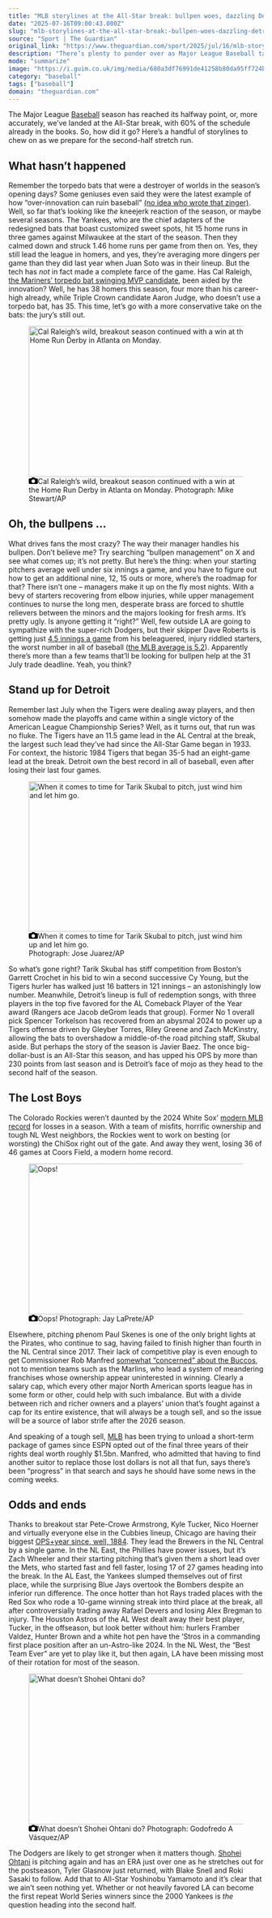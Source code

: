```yaml
---
title: "MLB storylines at the All-Star break: bullpen woes, dazzling Detroit and torpedo bats reconsidered"
date: "2025-07-16T09:00:43.000Z"
slug: "mlb-storylines-at-the-all-star-break:-bullpen-woes-dazzling-detroit-and-torpedo-bats-reconsidered"
source: "Sport | The Guardian"
original_link: "https://www.theguardian.com/sport/2025/jul/16/mlb-storylines-at-the-all-star-break-bullpen-woes-dazzling-detroit-and-torpedo-bats-reconsidered"
description: "There’s plenty to ponder over as Major League Baseball takes a rare pause before the second-half stretch run The Major League Baseball season has reached its halfway point, or, more accurately, we’ve landed at the All-Star break, with 60% of the schedule already in the books. So, how did it go? Here’s a handful of storylines to chew on as we prepare for the second-half stretch run.  Continue reading..."
mode: "summarize"
image: "https://i.guim.co.uk/img/media/680a3df76991de41258b80da95ff724b91f36722/574_0_5740_4593/master/5740.jpg?width=1200&height=630&quality=85&auto=format&fit=crop&overlay-align=bottom%2Cleft&overlay-width=100p&overlay-base64=L2ltZy9zdGF0aWMvb3ZlcmxheXMvdGctZGVmYXVsdC5wbmc&enable=upscale&s=50fd5012fb25b93125c03832ddd51066"
category: "baseball"
tags: ["baseball"]
domain: "theguardian.com"
---
```

<div id="readability-page-1" class="page"><div id="maincontent"><p>The Major League <a href="https://www.theguardian.com/sport/baseball" data-link-name="in body link" data-component="auto-linked-tag">Baseball</a> season has reached its halfway point, or, more accurately, we’ve landed at the All-Star break, with 60% of the schedule already in the books. So, how did it go? Here’s a handful of storylines to chew on as we prepare for the second-half stretch run.</p><h2 id="what-hasnt-happened">What hasn’t happened</h2><p>Remember the torpedo bats that were a destroyer of worlds in the season’s opening days? Some geniuses even said they were the latest example of how “over-innovation can ruin baseball” <a href="https://www.theguardian.com/sport/2025/apr/01/new-york-yankees-torpedo-bats" data-link-name="in body link">(no idea who wrote that zinger)</a>. Well, so far that’s looking like <em>the</em> kneejerk reaction of the season, or maybe several seasons. The Yankees, who are the chief adapters of the redesigned bats that boast customized sweet spots, hit 15 home runs in three games against Milwaukee at the start of the season. Then they calmed down and struck 1.46 home runs per game from then on. Yes, they still lead the league in homers, and yes, they’re averaging more dingers per game than they did last year when Juan Soto was in their lineup. But the tech has <em>not</em> in fact made a complete farce of the game. Has Cal Raleigh, <a href="https://www.theguardian.com/sport/2025/jul/01/cal-raleigh-big-dumper-seattle-mariners-mvp-case" data-link-name="in body link">the Mariners’ torpedo bat swinging MVP candidate</a>, been aided by the innovation? Well, he has 38 homers this season, four more than his career-high already, while Triple Crown candidate Aaron Judge, who doesn’t use a torpedo bat, has 35. This time, let’s go with a more conservative take on the bats: the jury’s still out.</p><figure id="a24ff254-85e7-4289-b484-b4d426cfe0fd" data-spacefinder-role="inline" data-spacefinder-type="model.dotcomrendering.pageElements.ImageBlockElement"><div id="img-2"><picture><source srcset="https://i.guim.co.uk/img/media/d5f23d4bf2f8291e94456fd9b498cd89090d3247/0_0_4570_3047/master/4570.jpg?width=620&amp;dpr=2&amp;s=none&amp;crop=none" media="(min-width: 660px) and (-webkit-min-device-pixel-ratio: 1.25), (min-width: 660px) and (min-resolution: 120dpi)"><source srcset="https://i.guim.co.uk/img/media/d5f23d4bf2f8291e94456fd9b498cd89090d3247/0_0_4570_3047/master/4570.jpg?width=620&amp;dpr=1&amp;s=none&amp;crop=none" media="(min-width: 660px)"><source srcset="https://i.guim.co.uk/img/media/d5f23d4bf2f8291e94456fd9b498cd89090d3247/0_0_4570_3047/master/4570.jpg?width=605&amp;dpr=2&amp;s=none&amp;crop=none" media="(min-width: 480px) and (-webkit-min-device-pixel-ratio: 1.25), (min-width: 480px) and (min-resolution: 120dpi)"><source srcset="https://i.guim.co.uk/img/media/d5f23d4bf2f8291e94456fd9b498cd89090d3247/0_0_4570_3047/master/4570.jpg?width=605&amp;dpr=1&amp;s=none&amp;crop=none" media="(min-width: 480px)"><source srcset="https://i.guim.co.uk/img/media/d5f23d4bf2f8291e94456fd9b498cd89090d3247/0_0_4570_3047/master/4570.jpg?width=445&amp;dpr=2&amp;s=none&amp;crop=none" media="(min-width: 320px) and (-webkit-min-device-pixel-ratio: 1.25), (min-width: 320px) and (min-resolution: 120dpi)"><source srcset="https://i.guim.co.uk/img/media/d5f23d4bf2f8291e94456fd9b498cd89090d3247/0_0_4570_3047/master/4570.jpg?width=445&amp;dpr=1&amp;s=none&amp;crop=none" media="(min-width: 320px)"><img alt="Cal Raleigh’s wild, breakout season continued with a win at the Home Run Derby in Atlanta on Monday." src="https://i.guim.co.uk/img/media/d5f23d4bf2f8291e94456fd9b498cd89090d3247/0_0_4570_3047/master/4570.jpg?width=445&amp;dpr=1&amp;s=none&amp;crop=none" width="445" height="296.699124726477" loading="lazy"></picture></div><figcaption data-spacefinder-role="inline"><span><svg width="18" height="13" viewBox="0 0 18 13"><path d="M18 3.5v8l-1.5 1.5h-15l-1.5-1.5v-8l1.5-1.5h3.5l2-2h4l2 2h3.5l1.5 1.5zm-9 7.5c1.9 0 3.5-1.6 3.5-3.5s-1.6-3.5-3.5-3.5-3.5 1.6-3.5 3.5 1.6 3.5 3.5 3.5z"></path></svg></span><span>Cal Raleigh’s wild, breakout season continued with a win at the Home Run Derby in Atlanta on Monday.</span> Photograph: Mike Stewart/AP</figcaption></figure><h2 id="oh-the-bullpens">Oh, the bullpens …</h2><p>What drives fans the most crazy? The way their manager handles his bullpen. Don’t believe me? Try searching “bullpen management” on X and see what comes up; it’s not pretty. But here’s the thing: when your starting pitchers average well under six innings a game, and you have to figure out how to get an additional nine, 12, 15 outs or more, where’s the roadmap for that? There isn’t one – managers make it up on the fly most nights. With a bevy of starters recovering from elbow injuries, while upper management continues to nurse the long men, desperate brass are forced to shuttle relievers between the minors and the majors looking for fresh arms. It’s pretty ugly. Is anyone getting it “right?” Well, few outside LA are going to sympathize with the super-rich Dodgers, but their skipper Dave Roberts is getting just <a href="https://www.baseball-reference.com/leagues/majors/2025-starter-pitching.shtml" data-link-name="in body link">4.5 innings a game</a> from his beleaguered, injury riddled starters, the worst number in all of baseball (<a href="https://www.baseball-reference.com/leagues/majors/2025-starter-pitching.shtml" data-link-name="in body link">the MLB average is 5.2</a>). Apparently there’s more than a few teams that’ll be looking for bullpen help at the 31 July trade deadline. Yeah, you think?</p><h2 id="stand-up-for-detroit">Stand up for Detroit</h2><p>Remember last July when the Tigers were dealing away players, and then somehow made the playoffs and came within a single victory of the American League Championship Series? Well, as it turns out, that run was no fluke. The Tigers have an 11.5 game lead in the AL Central at the break, the largest such lead they’ve had since the All-Star Game began in 1933. For context, the historic 1984 Tigers that began 35-5 had an eight-game lead at the break. Detroit own the best record in all of baseball, even after losing their last four games.</p><figure id="cee5a0ef-fb09-4177-8068-cf601b6858c2" data-spacefinder-role="inline" data-spacefinder-type="model.dotcomrendering.pageElements.ImageBlockElement"><div id="img-3"><picture><source srcset="https://i.guim.co.uk/img/media/d61a2eeecb0cc60f583a9a61e68802de1d6a33e4/0_0_3019_2012/master/3019.jpg?width=620&amp;dpr=2&amp;s=none&amp;crop=none" media="(min-width: 660px) and (-webkit-min-device-pixel-ratio: 1.25), (min-width: 660px) and (min-resolution: 120dpi)"><source srcset="https://i.guim.co.uk/img/media/d61a2eeecb0cc60f583a9a61e68802de1d6a33e4/0_0_3019_2012/master/3019.jpg?width=620&amp;dpr=1&amp;s=none&amp;crop=none" media="(min-width: 660px)"><source srcset="https://i.guim.co.uk/img/media/d61a2eeecb0cc60f583a9a61e68802de1d6a33e4/0_0_3019_2012/master/3019.jpg?width=605&amp;dpr=2&amp;s=none&amp;crop=none" media="(min-width: 480px) and (-webkit-min-device-pixel-ratio: 1.25), (min-width: 480px) and (min-resolution: 120dpi)"><source srcset="https://i.guim.co.uk/img/media/d61a2eeecb0cc60f583a9a61e68802de1d6a33e4/0_0_3019_2012/master/3019.jpg?width=605&amp;dpr=1&amp;s=none&amp;crop=none" media="(min-width: 480px)"><source srcset="https://i.guim.co.uk/img/media/d61a2eeecb0cc60f583a9a61e68802de1d6a33e4/0_0_3019_2012/master/3019.jpg?width=445&amp;dpr=2&amp;s=none&amp;crop=none" media="(min-width: 320px) and (-webkit-min-device-pixel-ratio: 1.25), (min-width: 320px) and (min-resolution: 120dpi)"><source srcset="https://i.guim.co.uk/img/media/d61a2eeecb0cc60f583a9a61e68802de1d6a33e4/0_0_3019_2012/master/3019.jpg?width=445&amp;dpr=1&amp;s=none&amp;crop=none" media="(min-width: 320px)"><img alt="When it comes to time for Tarik Skubal to pitch, just wind him up and let him go. " src="https://i.guim.co.uk/img/media/d61a2eeecb0cc60f583a9a61e68802de1d6a33e4/0_0_3019_2012/master/3019.jpg?width=445&amp;dpr=1&amp;s=none&amp;crop=none" width="445" height="296.5684001324942" loading="lazy"></picture></div><figcaption data-spacefinder-role="inline"><span><svg width="18" height="13" viewBox="0 0 18 13"><path d="M18 3.5v8l-1.5 1.5h-15l-1.5-1.5v-8l1.5-1.5h3.5l2-2h4l2 2h3.5l1.5 1.5zm-9 7.5c1.9 0 3.5-1.6 3.5-3.5s-1.6-3.5-3.5-3.5-3.5 1.6-3.5 3.5 1.6 3.5 3.5 3.5z"></path></svg></span><span>When it comes to time for Tarik Skubal to pitch, just wind him up and let him go. <br></span> Photograph: Jose Juarez/AP</figcaption></figure><p>So what’s gone right? Tarik Skubal has stiff competition from Boston’s Garrett Crochet in his bid to win a second successive Cy Young, but the Tigers hurler has walked just 16 batters in 121 innings – an astonishingly low number. Meanwhile, Detroit’s lineup is full of redemption songs, with three players in the top five favored for the AL Comeback Player of the Year award (Rangers ace Jacob deGrom leads that group). Former No 1 overall pick Spencer Torkelson has recovered from an abysmal 2024 to power up a Tigers offense driven by Gleyber Torres, Riley Greene and Zach McKinstry, allowing the bats to overshadow a middle-of-the road pitching staff, Skubal aside. But perhaps the story of the season is Javier Baez. The once big-dollar-bust is an All-Star this season, and has upped his OPS by more than 230 points from last season and is Detroit’s face of mojo as they head to the second half of the season.</p><h2 id="the-lost-boys">The Lost Boys</h2><p>The Colorado Rockies weren’t daunted by the 2024 White Sox’ <a href="https://www.theguardian.com/sport/2024/sep/27/the-2024-chicago-white-sox-a-team-so-historically-bad-they-stopped-tweeting-results" data-link-name="in body link">modern MLB record</a> for losses in a season. With a team of misfits, horrific ownership and tough NL West neighbors, the Rockies went to work on besting (or worsting) the ChiSox right out of the gate. And away they went, losing 36 of 46 games at Coors Field, a modern home record.</p><figure id="1832471a-aa0c-45c4-a289-5953a03b82ba" data-spacefinder-role="inline" data-spacefinder-type="model.dotcomrendering.pageElements.ImageBlockElement"><div id="img-4"><picture><source srcset="https://i.guim.co.uk/img/media/664ecb043a87a33035761ea01df274a91b51b96e/0_0_3198_2132/master/3198.jpg?width=620&amp;dpr=2&amp;s=none&amp;crop=none" media="(min-width: 660px) and (-webkit-min-device-pixel-ratio: 1.25), (min-width: 660px) and (min-resolution: 120dpi)"><source srcset="https://i.guim.co.uk/img/media/664ecb043a87a33035761ea01df274a91b51b96e/0_0_3198_2132/master/3198.jpg?width=620&amp;dpr=1&amp;s=none&amp;crop=none" media="(min-width: 660px)"><source srcset="https://i.guim.co.uk/img/media/664ecb043a87a33035761ea01df274a91b51b96e/0_0_3198_2132/master/3198.jpg?width=605&amp;dpr=2&amp;s=none&amp;crop=none" media="(min-width: 480px) and (-webkit-min-device-pixel-ratio: 1.25), (min-width: 480px) and (min-resolution: 120dpi)"><source srcset="https://i.guim.co.uk/img/media/664ecb043a87a33035761ea01df274a91b51b96e/0_0_3198_2132/master/3198.jpg?width=605&amp;dpr=1&amp;s=none&amp;crop=none" media="(min-width: 480px)"><source srcset="https://i.guim.co.uk/img/media/664ecb043a87a33035761ea01df274a91b51b96e/0_0_3198_2132/master/3198.jpg?width=445&amp;dpr=2&amp;s=none&amp;crop=none" media="(min-width: 320px) and (-webkit-min-device-pixel-ratio: 1.25), (min-width: 320px) and (min-resolution: 120dpi)"><source srcset="https://i.guim.co.uk/img/media/664ecb043a87a33035761ea01df274a91b51b96e/0_0_3198_2132/master/3198.jpg?width=445&amp;dpr=1&amp;s=none&amp;crop=none" media="(min-width: 320px)"><img alt="Oops!" src="https://i.guim.co.uk/img/media/664ecb043a87a33035761ea01df274a91b51b96e/0_0_3198_2132/master/3198.jpg?width=445&amp;dpr=1&amp;s=none&amp;crop=none" width="445" height="296.66666666666663" loading="lazy"></picture></div><figcaption data-spacefinder-role="inline"><span><svg width="18" height="13" viewBox="0 0 18 13"><path d="M18 3.5v8l-1.5 1.5h-15l-1.5-1.5v-8l1.5-1.5h3.5l2-2h4l2 2h3.5l1.5 1.5zm-9 7.5c1.9 0 3.5-1.6 3.5-3.5s-1.6-3.5-3.5-3.5-3.5 1.6-3.5 3.5 1.6 3.5 3.5 3.5z"></path></svg></span><span>Oops!</span> Photograph: Jay LaPrete/AP</figcaption></figure><p>Elsewhere, pitching phenom Paul Skenes is one of the only bright lights at the Pirates, who continue to sag, having failed to finish higher than fourth in the NL Central since 2017. Their lack of competitive play is even enough to get Commissioner Rob Manfred <a href="https://www.si.com/mlb/rob-manfred-mlb-deal-issue-pirates-other-non-competitive-teams" data-link-name="in body link">somewhat “concerned” about the Buccos</a>, not to mention teams such as the Marlins, who lead a system of meandering franchises whose ownership appear uninterested in winning. Clearly a salary cap, which every other major North American sports league has in some form or other, could help with such imbalance. But with a divide between rich and richer owners and a players’ union that’s fought against a cap for its entire existence, that will always be a tough sell, and so the issue will be a source of labor strife after the 2026 season.</p><p>And speaking of a tough sell, <a href="https://www.theguardian.com/sport/mlb" data-link-name="in body link" data-component="auto-linked-tag">MLB</a> has been trying to unload a short-term package of games since ESPN opted out of the final three years of their rights deal worth roughly $1.5bn. Manfred, who admitted that having to find another suitor to replace those lost dollars is not all that fun, says there’s been “progress” in that search and says he should have some news in the coming weeks.</p><h2 id="odds-and-ends">Odds and ends</h2><p>Thanks to breakout star Pete-Crowe Armstrong, Kyle Tucker, Nico Hoerner and virtually everyone else in the Cubbies lineup, Chicago are having their biggest <a href="https://www.espn.com/mlb/story/_/id/45658219/2025-mlb-first-half-mvps-stories-playoff-odds-all-30-teams-ohtani-judge-july-fourth" data-link-name="in body link">OPS+year since, well, 1884</a>. They lead the Brewers in the NL Central by a single game. In the NL East, the Phillies have power issues, but it’s Zach Wheeler and their starting pitching that’s given them a short lead over the Mets, who started fast and fell faster, losing 17 of 27 games heading into the break. In the AL East, the Yankees slumped themselves out of first place, while the surprising Blue Jays overtook the Bombers despite an inferior run difference. The once hotter than hot Rays traded places with the Red Sox who rode a 10-game winning streak into third place at the break, all after controversially trading away Rafael Devers and losing Alex Bregman to injury. The Houston Astros of the AL West dealt away their best player, Tucker, in the offseason, but look better without him: hurlers Framber Valdez, Hunter Brown and a white hot pen have the ‘Stros in a commanding first place position after an un-Astro-like 2024. In the NL West, the “Best Team Ever” are yet to play like it, but then again, LA have been missing most of their rotation for most of the season.</p><figure id="f26e7429-177c-4a9e-a57b-fed2f9366325" data-spacefinder-role="inline" data-spacefinder-type="model.dotcomrendering.pageElements.ImageBlockElement"><div id="img-5"><picture><source srcset="https://i.guim.co.uk/img/media/f25dc3ac4c76be662b6c285c0e12f5207f942f0a/0_0_7791_5194/master/7791.jpg?width=620&amp;dpr=2&amp;s=none&amp;crop=none" media="(min-width: 660px) and (-webkit-min-device-pixel-ratio: 1.25), (min-width: 660px) and (min-resolution: 120dpi)"><source srcset="https://i.guim.co.uk/img/media/f25dc3ac4c76be662b6c285c0e12f5207f942f0a/0_0_7791_5194/master/7791.jpg?width=620&amp;dpr=1&amp;s=none&amp;crop=none" media="(min-width: 660px)"><source srcset="https://i.guim.co.uk/img/media/f25dc3ac4c76be662b6c285c0e12f5207f942f0a/0_0_7791_5194/master/7791.jpg?width=605&amp;dpr=2&amp;s=none&amp;crop=none" media="(min-width: 480px) and (-webkit-min-device-pixel-ratio: 1.25), (min-width: 480px) and (min-resolution: 120dpi)"><source srcset="https://i.guim.co.uk/img/media/f25dc3ac4c76be662b6c285c0e12f5207f942f0a/0_0_7791_5194/master/7791.jpg?width=605&amp;dpr=1&amp;s=none&amp;crop=none" media="(min-width: 480px)"><source srcset="https://i.guim.co.uk/img/media/f25dc3ac4c76be662b6c285c0e12f5207f942f0a/0_0_7791_5194/master/7791.jpg?width=445&amp;dpr=2&amp;s=none&amp;crop=none" media="(min-width: 320px) and (-webkit-min-device-pixel-ratio: 1.25), (min-width: 320px) and (min-resolution: 120dpi)"><source srcset="https://i.guim.co.uk/img/media/f25dc3ac4c76be662b6c285c0e12f5207f942f0a/0_0_7791_5194/master/7791.jpg?width=445&amp;dpr=1&amp;s=none&amp;crop=none" media="(min-width: 320px)"><img alt="What doesn’t Shohei Ohtani do?" src="https://i.guim.co.uk/img/media/f25dc3ac4c76be662b6c285c0e12f5207f942f0a/0_0_7791_5194/master/7791.jpg?width=445&amp;dpr=1&amp;s=none&amp;crop=none" width="445" height="296.66666666666663" loading="lazy"></picture></div><figcaption data-spacefinder-role="inline"><span><svg width="18" height="13" viewBox="0 0 18 13"><path d="M18 3.5v8l-1.5 1.5h-15l-1.5-1.5v-8l1.5-1.5h3.5l2-2h4l2 2h3.5l1.5 1.5zm-9 7.5c1.9 0 3.5-1.6 3.5-3.5s-1.6-3.5-3.5-3.5-3.5 1.6-3.5 3.5 1.6 3.5 3.5 3.5z"></path></svg></span><span>What doesn’t Shohei Ohtani do?</span> Photograph: Godofredo A Vásquez/AP</figcaption></figure><p>The Dodgers are likely to get stronger when it matters though. <a href="https://www.theguardian.com/sport/shohei-ohtani" data-link-name="in body link" data-component="auto-linked-tag">Shohei Ohtani</a> is pitching again and has an ERA just over one as he stretches out for the postseason, Tyler Glasnow just returned, with Blake Snell and Roki Sasaki to follow. Add that to All-Star Yoshinobu Yamamoto and it’s clear that we ain’t seen nothing yet. Whether or not heavily favored LA can become the first repeat World Series winners since the 2000 Yankees is <em>the</em> question heading into the second half.</p></div></div>